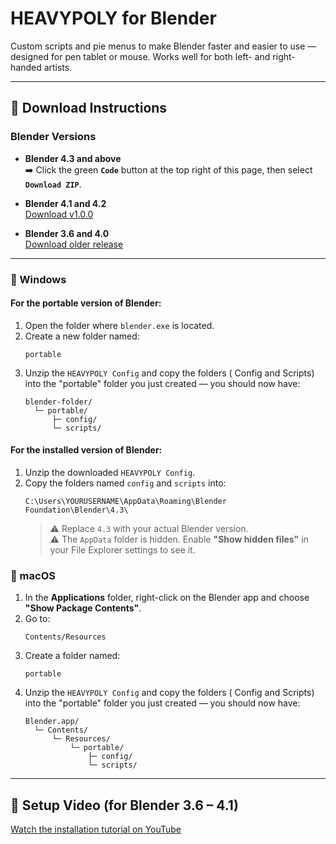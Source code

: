
# HEAVYPOLY for Blender

Custom scripts and pie menus to make Blender faster and easier to use — designed for pen tablet or mouse. Works well for both left- and right-handed artists.

---

## 💾 Download Instructions

### Blender Versions

- **Blender 4.3 and above**  
  ➡️ Click the green **`Code`** button at the top right of this page, then select **`Download ZIP`**.

- **Blender 4.1 and 4.2**  
  [Download v1.0.0](https://github.com/Renart84/HEAVYPOLY_Blender/releases/tag/v1.0.0)

- **Blender 3.6 and 4.0**  
  [Download older release](https://github.com/HEAVYPOLY/HEAVYPOLY_Blender/releases)

---
### 🔹 Windows

#### For the **portable version** of Blender:
1. Open the folder where `blender.exe` is located.
2. Create a new folder named:
   ```
   portable
   ```
3. Unzip the `HEAVYPOLY Config` and copy the folders ( Config and Scripts) into the "portable" folder you just created — you should now have:
   ```
   blender-folder/
     └─ portable/
         ├─ config/
         └─ scripts/
   ```
   
#### For the **installed version** of Blender:
1. Unzip the downloaded `HEAVYPOLY Config`.
2. Copy the folders named `config` and `scripts` into:  
   ```
   C:\Users\YOURUSERNAME\AppData\Roaming\Blender Foundation\Blender\4.3\
   ```
   > ⚠️ Replace `4.3` with your actual Blender version.  
   > ⚠️ The `AppData` folder is hidden. Enable **"Show hidden files"** in your File Explorer settings to see it.




### 🔹 macOS

1. In the **Applications** folder, right-click on the Blender app and choose **"Show Package Contents"**.
2. Go to:
   ```
   Contents/Resources
   ```
3. Create a folder named:
   ```
   portable
   ```
4. Unzip the `HEAVYPOLY Config` and copy the folders ( Config and Scripts) into the "portable" folder you just created — you should now have:
   ```
   Blender.app/
     └─ Contents/
         └─ Resources/
             └─ portable/
                 ├─ config/
                 └─ scripts/
   ```

---

## 🎥 Setup Video (for Blender 3.6 – 4.1)

[Watch the installation tutorial on YouTube](https://www.youtube.com/watch?v=TRESMUenxa8)
